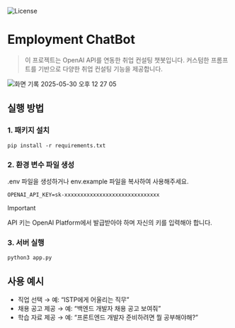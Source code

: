 ![License](https://img.shields.io/badge/License-MIT-blue)
# Employment ChatBot
> 이 프로젝트는 OpenAI API를 연동한 취업 컨설팅 챗봇입니다.
> 커스텀한 프롬프트를 기반으로 다양한 취업 컨설팅 기능을 제공합니다.

![화면 기록 2025-05-30 오후 12 27 05](https://github.com/user-attachments/assets/dd0109f2-dc0d-46f8-bfb2-3cc79e4be427)

## 실행 방법
### 1. 패키지 설치
```
pip install -r requirements.txt
```
### 2. 환경 변수 파일 생성
.env 파일을 생성하거나 env.example 파일을 복사하여 사용해주세요.
```
OPENAI_API_KEY=sk-xxxxxxxxxxxxxxxxxxxxxxxxxxxxxx
```
> [!IMPORTANT]
> API 키는 OpenAI Platform에서 발급받아야 하며 자신의 키를 입력해야 합니다.

### 3. 서버 실행
```
python3 app.py
```

## 사용 예시
- 직업 선택 → 예: “ISTP에게 어울리는 직무”
- 채용 공고 제공 → 예: “백엔드 개발자 채용 공고 보여줘”
- 학습 자료 제공 → 예: “프론트엔드 개발자 준비하려면 뭘 공부해야해?”
